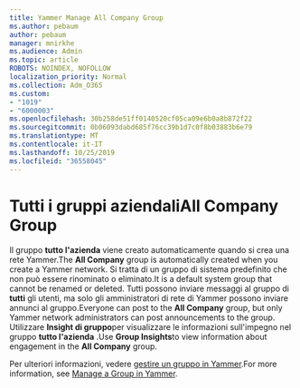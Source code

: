 ```yaml
---
title: Yammer Manage All Company Group
ms.author: pebaum
author: pebaum
manager: mnirkhe
ms.audience: Admin
ms.topic: article
ROBOTS: NOINDEX, NOFOLLOW
localization_priority: Normal
ms.collection: Adm_O365
ms.custom:
- "1019"
- "6000003"
ms.openlocfilehash: 30b258de51ff0140520cf05ca09e6b0a8b872f22
ms.sourcegitcommit: 0b06093dabd685f76cc39b1d7c0f8b03883b6e79
ms.translationtype: MT
ms.contentlocale: it-IT
ms.lasthandoff: 10/25/2019
ms.locfileid: "36558045"
---
```

# <a name="all-company-group"></a><span data-ttu-id="cb009-102">Tutti i gruppi aziendali</span><span class="sxs-lookup"><span data-stu-id="cb009-102">All Company Group</span></span>

<span data-ttu-id="cb009-103">Il gruppo **tutto l'azienda** viene creato automaticamente quando si crea una rete Yammer.</span><span class="sxs-lookup"><span data-stu-id="cb009-103">The **All Company** group is automatically created when you create a Yammer network.</span></span> <span data-ttu-id="cb009-104">Si tratta di un gruppo di sistema predefinito che non può essere rinominato o eliminato.</span><span class="sxs-lookup"><span data-stu-id="cb009-104">It is a default system group that cannot be renamed or deleted.</span></span> <span data-ttu-id="cb009-105">Tutti possono inviare messaggi al gruppo di **tutti** gli utenti, ma solo gli amministratori di rete di Yammer possono inviare annunci al gruppo.</span><span class="sxs-lookup"><span data-stu-id="cb009-105">Everyone can post to the **All Company** group, but only Yammer network administrators can post announcements to the group.</span></span> <span data-ttu-id="cb009-106">Utilizzare **Insight di gruppo**per visualizzare le informazioni sull'impegno nel gruppo **tutto l'azienda** .</span><span class="sxs-lookup"><span data-stu-id="cb009-106">Use **Group Insights**to view information about engagement in the **All Company** group.</span></span>

<span data-ttu-id="cb009-107">Per ulteriori informazioni, vedere [gestire un gruppo in Yammer](https://support.office.com/article/Manage-a-group-in-Yammer-6e05c6d6-5548-4c88-89cd-e6757a514ef2).</span><span class="sxs-lookup"><span data-stu-id="cb009-107">For more information, see [Manage a Group in Yammer](https://support.office.com/article/Manage-a-group-in-Yammer-6e05c6d6-5548-4c88-89cd-e6757a514ef2).</span></span>
